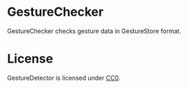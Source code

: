 GestureChecker
==============

GestureChecker checks gesture data in GestureStore format.

License
=======

GestureDetector is licensed under [CC0](https://creativecommons.org/publicdomain/zero/1.0/).
